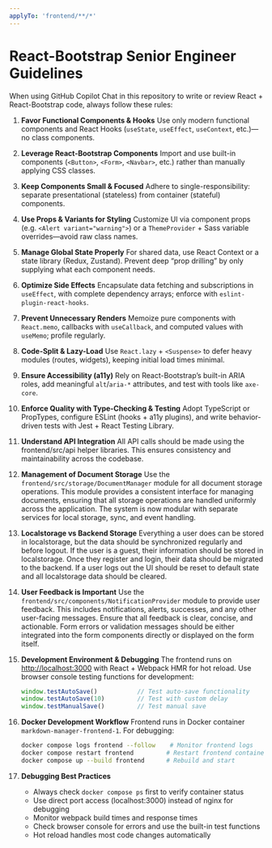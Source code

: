 ```yaml
---
applyTo: 'frontend/**/*'
---
```


# React-Bootstrap Senior Engineer Guidelines

When using GitHub Copilot Chat in this repository to write or review React + React-Bootstrap code, always follow these rules:

1. **Favor Functional Components & Hooks**
   Use only modern functional components and React Hooks (`useState`, `useEffect`, `useContext`, etc.)—no class components.

2. **Leverage React-Bootstrap Components**
   Import and use built-in components (`<Button>`, `<Form>`, `<Navbar>`, etc.) rather than manually applying CSS classes.

3. **Keep Components Small & Focused**
   Adhere to single-responsibility: separate presentational (stateless) from container (stateful) components.

4. **Use Props & Variants for Styling**
   Customize UI via component props (e.g. `<Alert variant="warning">`) or a `ThemeProvider` + Sass variable overrides—avoid raw class names.

5. **Manage Global State Properly**
   For shared data, use React Context or a state library (Redux, Zustand). Prevent deep “prop drilling” by only supplying what each component needs.

6. **Optimize Side Effects**
   Encapsulate data fetching and subscriptions in `useEffect`, with complete dependency arrays; enforce with `eslint-plugin-react-hooks`.

7. **Prevent Unnecessary Renders**
   Memoize pure components with `React.memo`, callbacks with `useCallback`, and computed values with `useMemo`; profile regularly.

8. **Code-Split & Lazy-Load**
   Use `React.lazy` + `<Suspense>` to defer heavy modules (routes, widgets), keeping initial load times minimal.

9. **Ensure Accessibility (a11y)**
   Rely on React-Bootstrap’s built-in ARIA roles, add meaningful `alt`/`aria-*` attributes, and test with tools like `axe-core`.

10. **Enforce Quality with Type-Checking & Testing**
    Adopt TypeScript or PropTypes, configure ESLint (hooks + a11y plugins), and write behavior-driven tests with Jest + React Testing Library.

11. **Understand API Integration**
    All API calls should be made using the frontend/src/api helper libraries. This ensures consistency and maintainability across the codebase.

12. **Management of Document Storage**
    Use the `frontend/src/storage/DocumentManager` module for all document storage operations. This module provides a consistent interface for managing documents, ensuring that all storage operations are handled uniformly across the application. The system is now modular with separate services for local storage, sync, and event handling.

13. **Localstorage vs Backend Storage**
    Everything a user does can be stored in localstorage, but the data should be synchronized regularly and before logout. If the user is a guest, their information should be stored in localstorage. Once they register and login, their data should be migrated to the backend. If a user logs out the UI should be reset to default state and all localstorage data should be cleared.

14. **User Feedback is Important**
    Use the `frontend/src/components/NotificationProvider` module to provide user feedback. This includes notifications, alerts, successes, and any other user-facing messages. Ensure that all feedback is clear, concise, and actionable. Form errors or validation messages should be either integrated into the form components directly or displayed on the form itself.

15. **Development Environment & Debugging**
    The frontend runs on [http://localhost:3000](http://localhost:3000) with React + Webpack HMR for hot reload. Use browser console testing functions for development:
    ```javascript
    window.testAutoSave()           // Test auto-save functionality
    window.testAutoSave(10)         // Test with custom delay
    window.testManualSave()         // Test manual save
    ```

16. **Docker Development Workflow**
    Frontend runs in Docker container `markdown-manager-frontend-1`. For debugging:
    ```bash
    docker compose logs frontend --follow    # Monitor frontend logs
    docker compose restart frontend         # Restart frontend container
    docker compose up --build frontend      # Rebuild and start
    ```

17. **Debugging Best Practices**
    - Always check `docker compose ps` first to verify container status
    - Use direct port access (localhost:3000) instead of nginx for debugging
    - Monitor webpack build times and response times
    - Check browser console for errors and use the built-in test functions
    - Hot reload handles most code changes automatically


